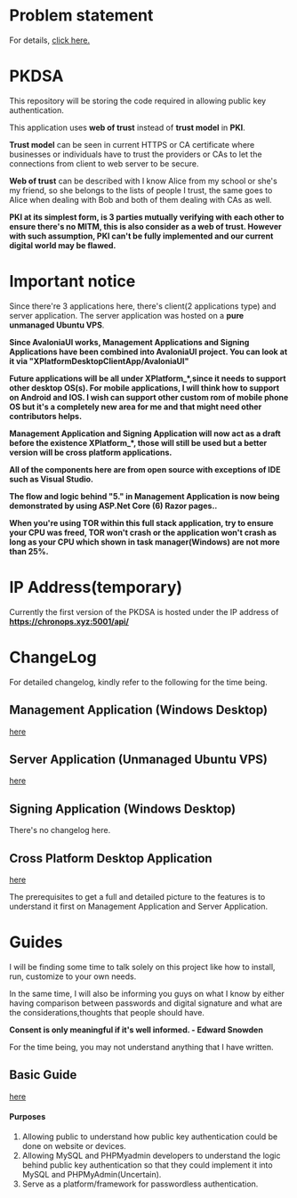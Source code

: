 # Problem statement
For details, [click here.](https://github.com/Chewhern/PKDSA/blob/main/Problem_Statement.md)

# PKDSA
This repository will be storing the code required in allowing public key authentication.

This application uses **web of trust** instead of **trust model** in **PKI**.

**Trust model** can be seen in current HTTPS or CA certificate where businesses or individuals have to trust the providers or CAs to let the connections from client to web server to be secure.

**Web of trust** can be described with I know Alice from my school or she's my friend, so she belongs to the lists of people I trust, the same goes to Alice when dealing with Bob and both of them dealing with CAs as well.

**PKI at its simplest form, is 3 parties mutually verifying with each other to ensure there's no MITM, this is also consider as a web of trust. However with such assumption, PKI can't be fully implemented and our current digital world may be flawed.**

# Important notice
Since there're 3 applications here, there's client(2 applications type) and server application. The server application was hosted on a **pure unmanaged Ubuntu VPS**.

**Since AvaloniaUI works, Management Applications and Signing Applications have been combined into AvaloniaUI project. You can look at it via "XPlatformDesktopClientApp/AvaloniaUI"**

**Future applications will be all under XPlatform_*,since it needs to support other desktop OS(s). For mobile applications, I will think how to support on Android
and IOS. I wish can support other custom rom of mobile phone OS but it's a completely new area for me and that might need other contributors helps.**

**Management Application and Signing Application will now act as a draft before the existence XPlatform_*, those will still be used but a better version will be cross platform applications.**

**All of the components here are from open source with exceptions of IDE such as Visual Studio.**

**The flow and logic behind "5." in Management Application is now being demonstrated by using ASP.Net Core (6) Razor pages..**

**When you're using TOR within this full stack application, try to ensure your CPU was freed, TOR won't crash or the application won't crash as long as your CPU
which shown in task manager(Windows) are not more than 25%.**

# IP Address(temporary)

Currently the first version of the PKDSA is hosted under the IP address of
**https://chronops.xyz:5001/api/**

# ChangeLog
For detailed changelog, kindly refer to the following for the time being.

## Management Application (Windows Desktop)
[here](https://github.com/Chewhern/PKDSA/tree/main/Management_Applications/Community/Windows/PKDSA_UMWinClient)

## Server Application (Unmanaged Ubuntu VPS)
[here](https://github.com/Chewhern/PKDSA/tree/main/Server_Application/Community/Ubuntu)

## Signing Application (Windows Desktop)
There's no changelog here.

## Cross Platform Desktop Application 
[here](https://github.com/Chewhern/PKDSA/tree/main/XPlatformDesktop_ClientApp/AvaloniaUI)

The prerequisites to get a full and detailed picture to the features is to understand it first on Management Application and Server Application.

# Guides

I will be finding some time to talk solely on this project like how to install, run, customize to your own needs.

In the same time, I will also be informing you guys on what I know by either having comparison between passwords and digital signature
and what are the considerations,thoughts that people should have.

**Consent is only meaningful if it's well informed. - Edward Snowden**

For the time being, you may not understand anything that I have written.

## Basic Guide
[here](https://github.com/Chewhern/PKDSA/blob/main/Guides/Basic.txt)

#### Purposes
1. Allowing public to understand how public key authentication could be done on website or devices.
2. Allowing MySQL and PHPMyadmin developers to understand the logic behind public key authentication so that they could implement it into MySQL and PHPMyAdmin(Uncertain).
3. Serve as a platform/framework for passwordless authentication.
